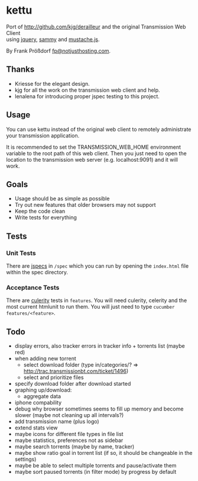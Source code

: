 # kettu
Port of http://github.com/kjg/derailleur and the original Transmission Web Client  
using [jquery](http://jquery.com), [sammy](http://github.com/quirkey/sammy) and [mustache.js](http://github.com/janl/mustache.js).

By Frank Prößdorf <fp@notjusthosting.com>.


## Thanks
* Kriesse for the elegant design.
* kjg for all the work on the transmission web client and help.
* lenalena for introducing proper jspec testing to this project.


## Usage
You can use kettu instead of the original web client to remotely administrate your transmission application.

It is recommended to set the TRANSMISSION_WEB_HOME environment variable to the root path of this web client. Then you just need to open the location to the transmission web server (e.g. localhost:9091) and it will work.

## Goals
* Usage should be as simple as possible
* Try out new features that older browsers may not support
* Keep the code clean
* Write tests for everything

## Tests

### Unit Tests
There are [jspecs](http://github.com/visionmedia/jspec) in `/spec` which you can run by opening the `index.html` file within the spec directory.

### Acceptance Tests
There are [culerity](http://github.com/langalex/culerity) tests in `features`. You will need culerity, celerity and the most current htmlunit to run them. You will just need to type `cucumber features/<feature>`.


## Todo
* display errors, also tracker errors in tracker info + torrents list (maybe red)
* when adding new torrent
  * select download folder (type in/categories/? => http://trac.transmissionbt.com/ticket/1496)
  * select and prioritize files
* specify download folder after download started
* graphing up/download:
  * aggregate data
* iphone compability
* debug why browser sometimes seems to fill up memory and become slower (maybe not cleaning up all intervals?)
* add transmission name (plus logo)
* extend stats view
* maybe icons for different file types in file list
* maybe statistics, preferences not as sidebar
* maybe search torrents (maybe by name, tracker)
* maybe show ratio goal in torrent list (if so, it should be changeable in the settings)
* maybe be able to select multiple torrents and pause/activate them
* maybe sort paused torrents (in filter mode) by progress by default